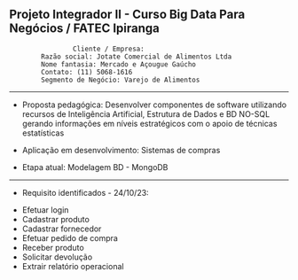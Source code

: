 Projeto Integrador II - Curso Big Data Para Negócios / FATEC Ipiranga
-----------------------------------------------------------------------
                    Cliente / Empresa:
            Razão social: Jotate Comercial de Alimentos Ltda
            Nome fantasia: Mercado e Açougue Gaúcho
            Contato: (11) 5068-1616
            Segmento de Negócio: Varejo de Alimentos
-----------------------------------------------------------------------

* Proposta pedagógica: Desenvolver componentes de software utilizando recursos de Inteligência Artificial, Estrutura de Dados e BD NO-SQL gerando informações em níveis estratégicos com o apoio de técnicas estatísticas

* Aplicação em desenvolvimento: Sistemas de compras

* Etapa atual: Modelagem BD - MongoDB

-----------------------------------------------------------------------

* Requisito identificados - 24/10/23:

- Efetuar login
- Cadastrar produto
- Cadastrar fornecedor 
- Efetuar pedido de compra
- Receber produto
- Solicitar devolução
- Extrair relatório operacional
